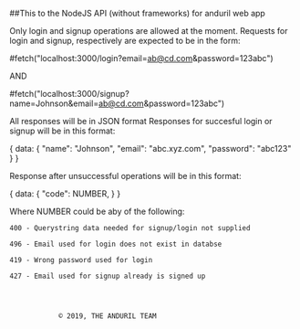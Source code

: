 ##This to the NodeJS API (without frameworks) for anduril web app

Only login and signup operations are allowed at the moment.
Requests for login and signup, respectively are expected to be in the form: 

#fetch("localhost:3000/login?email=ab@cd.com&password=123abc")

AND

#fetch("localhost:3000/signup?name=Johnson&email=ab@cd.com&password=123abc")

All responses will be in JSON format
Responses for succesful login or signup will be in this format:

{
	data:
		{
			"name": "Johnson",
			"email": "abc.xyz.com",
			"password": "abc123"
		}
} 

Response after unsuccessful operations will be in this format:

{
	data:
		{
			"code": NUMBER,
		}
}


Where NUMBER could be aby of the following:

    400 - Querystring data needed for signup/login not supplied

    496 - Email used for login does not exist in databse

    419 - Wrong password used for login

    427 - Email used for signup already is signed up 




				© 2019, THE ANDURIL TEAM


